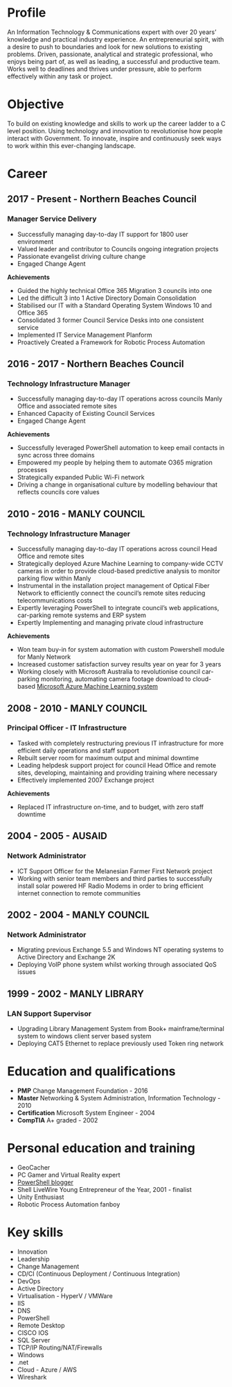 # Profile
An Information Technology & Communications expert with over 20 years’ knowledge and practical industry experience.  An entrepreneurial spirit, with a desire to push to boundaries and look for new solutions to existing problems.  Driven, passionate, analytical and strategic professional, who enjoys being part of, as well as leading, a successful and productive team.  Works well to deadlines and thrives under pressure, able to perform effectively within any task or project. 

# Objective
To build on existing knowledge and skills to work up the career ladder to a C level position. Using technology and innovation to revolutionise how people interact with Government. To innovate, inspire and continuously seek ways to work within this ever-changing landscape.

# Career
## 2017 - Present - Northern Beaches Council
### Manager Service Delivery
- Successfully managing day-to-day IT support for 1800 user environment
- Valued leader and contributor to Councils ongoing integration projects
- Passionate evangelist driving culture change 
- Engaged Change Agent

**Achievements**
- Guided the highly technical Office 365 Migration 3 councils into one
- Led the difficult 3 into 1 Active Directory Domain Consolidation
- Stabilised our IT with a Standard Operating System Windows 10 and Office 365
- Consolidated 3 former Council Service Desks into one consistent service
- Implemented IT Service Management Planform
- Proactively Created a Framework for Robotic Process Automation

## 2016 - 2017 - Northern Beaches Council
### Technology Infrastructure Manager
- Successfully managing day-to-day IT operations across councils Manly Office and associated remote sites
- Enhanced Capacity of Existing Council Services
- Engaged Change Agent


**Achievements**
- Successfully leveraged PowerShell automation to keep email contacts in sync across three domains
- Empowered my people by helping them to automate O365 migration processes
- Strategically expanded Public Wi-Fi network 
- Driving a change in organisational culture by modelling behaviour that reflects councils core values

## 2010 - 2016 - MANLY COUNCIL
### Technology Infrastructure Manager
- Successfully managing day-to-day IT operations across council Head Office and remote sites 
- Strategically deployed Azure Machine Learning to company-wide CCTV cameras in order to provide cloud-based predictive analysis to monitor parking flow within Manly
- Instrumental in the installation project management of Optical Fiber Network to efficiently connect the council’s remote sites reducing telecommunications costs 
- Expertly leveraging PowerShell to integrate council’s web applications, car-parking remote systems and ERP system 
- Expertly Implementing and managing private cloud infrastructure 


**Achievements**
- Won team buy-in for system automation with custom Powershell module for Manly Network
- Increased customer satisfaction survey results year on year for 3 years
- Working closely with Microsoft Australia to revolutionise council car-parking monitoring, automating camera footage download to cloud-based [Microsoft Azure Machine Learning system](https://www.governmentnews.com.au/sydney-council-uses-machine-learning-to-crack-down-on-parking-pests/)


##  2008 - 2010 - MANLY COUNCIL
### Principal Officer - IT Infrastructure 
- Tasked with completely restructuring previous IT infrastructure for more efficient daily operations and staff support 
- Rebuilt server room for maximum output and minimal downtime 
- Leading helpdesk support project for council Head Office and remote sites, developing, maintaining and providing training where necessary 
- Effectively implemented 2007 Exchange project 


**Achievements**
- Replaced IT infrastructure on-time, and to budget, with zero staff downtime 

##  2004 - 2005 - AUSAID
### Network Administrator
- ICT Support Officer for the Melanesian Farmer First Network project 
- Working with senior team members and third parties to successfully install solar powered HF Radio Modems in order to bring efficient internet connection to remote communities

##  2002 - 2004 - MANLY COUNCIL
### Network Administrator
- Migrating previous Exchange 5.5 and Windows NT operating systems to Active Directory and Exchange 2K
- Deploying VoIP phone system whilst working through associated QoS issues


##  1999 - 2002 - MANLY LIBRARY
### LAN Support Supervisor 
- Upgrading Library Management System from Book+ mainframe/terminal system to windows client server based system
- Deploying CAT5 Ethernet to replace previously used Token ring network

# Education and qualifications
- **PMP**	Change Management Foundation - 2016
- **Master**	Networking & System Administration, Information Technology - 2010 
- **Certification** 	Microsoft System Engineer - 2004
- **CompTIA**	A+ graded - 2002 

# Personal education and training 
- GeoCacher
- PC Gamer and Virtual Reality expert 
- [PowerShell blogger](http://occasionalutility.blogspot.com.au)
- Shell LiveWire Young Entrepreneur of the Year, 2001 - finalist 
- Unity Enthusiast
- Robotic Process Automation fanboy

# Key skills
- Innovation
- Leadership 
- Change Management
- CD/CI (Continuous Deployment / Continuous Integration)
- DevOps
- Active Directory 
- Virtualisation - HyperV / VMWare	
- IIS 
- DNS 	
- PowerShell 
- Remote Desktop	
- CISCO IOS 
- SQL Server 	
- TCP/IP Routing/NAT/Firewalls 
- Windows 
- .net
- Cloud - Azure / AWS	
- Wireshark 
 



